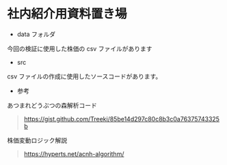 # 社内紹介用資料置き場

- data フォルダ

今回の検証に使用した株価の csv ファイルがあります

- src

csv ファイルの作成に使用したソースコードがあります。

- 参考

あつまれどうぶつの森解析コード

> https://gist.github.com/Treeki/85be14d297c80c8b3c0a76375743325b

株価変動ロジック解説

> https://hyperts.net/acnh-algorithm/
